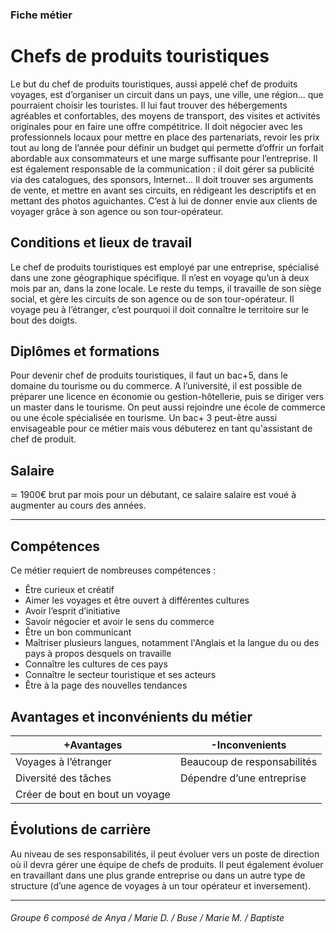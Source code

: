 ### Fiche métier 
# **Chefs de produits touristiques**

Le but du chef de produits touristiques, aussi appelé chef de produits voyages, est d’organiser un circuit dans un pays, une ville, une région... que pourraient choisir les touristes. Il lui faut trouver des hébergements agréables et confortables, des moyens de transport, des visites et activités originales pour en faire une offre compétitrice. 
Il doit négocier avec les professionnels locaux pour mettre en place des partenariats, revoir les prix tout au long de l’année pour définir un budget qui permette d’offrir un forfait abordable aux consommateurs et une marge suffisante pour l’entreprise. Il est également responsable de la communication : il doit gérer sa publicité via des catalogues, des sponsors, Internet... 
Il doit trouver ses arguments de vente, et mettre en avant ses circuits, en rédigeant les descriptifs et en mettant des photos aguichantes. C’est à lui de donner envie aux clients de voyager grâce à son agence ou son tour-opérateur.

## Conditions et lieux de travail

Le chef de produits touristiques est employé par une entreprise, spécialisé dans une zone géographique spécifique.
Il n’est en voyage qu’un à deux mois par an, dans la zone locale. Le reste du temps, il travaille de son siège social, et gère les circuits de son agence ou de son tour-opérateur. 
Il voyage peu à l’étranger, c’est pourquoi il doit connaître le territoire sur le bout des doigts.

## Diplômes et formations
Pour devenir chef de produits touristiques, il faut un bac+5, dans le domaine
du tourisme ou du commerce. A l’université, il est possible de préparer une licence en économie ou gestion-hôtellerie, puis se diriger vers un master dans
le tourisme.
On peut aussi rejoindre une école de commerce ou une école spécialisée en tourisme. Un bac+ 3 peut-être aussi envisageable pour ce métier mais vous débuterez en tant qu'assistant de chef de produit.

## Salaire
≃ 1900€ brut par mois pour un débutant, ce salaire salaire est voué à augmenter au cours des années.

--------------------------------------------------------------

## Compétences 
Ce métier requiert de nombreuses compétences : 
- Être curieux et créatif
- Aimer les voyages et être ouvert à différentes cultures
- Avoir l’esprit d’initiative
- Savoir négocier et avoir le sens du commerce
- Être un bon communicant
- Maîtriser plusieurs langues, notamment l'Anglais et la langue du ou des pays à propos desquels on travaille
- Connaître les cultures de ces pays
- Connaître le secteur touristique et ses acteurs 
- Être à la page des nouvelles tendances

## Avantages et inconvénients du métier 

+Avantages | -Inconvenients 
---------| ----------
Voyages à l’étranger | Beaucoup de responsabilités
Diversité des tâches | Dépendre d’une entreprise
Créer de bout en bout un voyage  |

## Évolutions de carrière
Au niveau de ses responsabilités, il peut évoluer vers un poste de direction où
il devra gérer une équipe de chefs de produits. Il peut également évoluer en travaillant dans une plus grande entreprise ou dans un autre type de structure (d’une agence de voyages à un tour opérateur et inversement).

--------------------------------------------------------------

###### Groupe 6 composé de Anya / Marie D. / Buse / Marie M. / Baptiste 